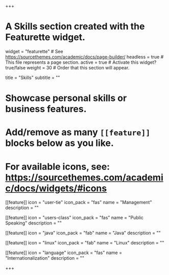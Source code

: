 +++
# A Skills section created with the Featurette widget.
widget = "featurette"  # See https://sourcethemes.com/academic/docs/page-builder/
headless = true  # This file represents a page section.
active = true  # Activate this widget? true/false
weight = 30  # Order that this section will appear.

title = "Skills"
subtitle = ""

# Showcase personal skills or business features.
# 
# Add/remove as many `[[feature]]` blocks below as you like.
# 
# For available icons, see: https://sourcethemes.com/academic/docs/widgets/#icons

  
[[feature]]
  icon = "user-tie"
  icon_pack = "fas"
  name = "Management"
  description = ""
  
[[feature]]
  icon = "users-class"
  icon_pack = "fas"
  name = "Public Speaking"
  description = ""

[[feature]]
  icon = "java"
  icon_pack = "fab"
  name = "Java"
  description = ""
  
[[feature]]
  icon = "linux"
  icon_pack = "fab"
  name = "Linux"
  description = ""  

[[feature]]
  icon = "language"
  icon_pack = "fas"
  name = "Internationalization"
  description = ""  

+++
